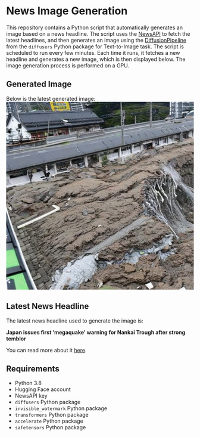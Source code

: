 # News Image Generation
This repository contains a Python script that automatically generates an image based on a news headline. The script uses the [NewsAPI](https://newsapi.org/) to fetch the latest headlines, and then generates an image using the [DiffusionPipeline](https://github.com/huggingface/diffusers) from the `diffusers` Python package for Text-to-Image task.
The script is scheduled to run every few minutes. Each time it runs, it fetches a new headline and generates a new image, which is then displayed below. The image generation process is performed on a GPU.

## Generated Image
Below is the latest generated image:
![Generated Image](image.png)

## Latest News Headline
The latest news headline used to generate the image is:

**Japan issues first ‘megaquake’ warning for Nankai Trough after strong temblor**

You can read more about it [here](https://news.google.com/rss/articles/CBMikwFBVV95cUxPVm94MFlmSXdhZ3BVRFFaSlg4RXZtc25zM08tLWg5SDJSY1NZQkJHVlVrLVdhRmlPeFBaVHp2UGhfTkQtVUxwbkZ3YnJmeC1xSzlnTVRyS2lYek5LbVcxMENDSFJ6U1hwV1BFWWF3UWZxOFNWNEROMTZ5bmNqaUJJUTROSHNRX0dWaGJZWGIyNUFiTkE?oc=5).

## Requirements
- Python 3.8
- Hugging Face account
- NewsAPI key
- `diffusers` Python package
- `invisible_watermark` Python package
- `transformers` Python package
- `accelerate` Python package
- `safetensors` Python package
